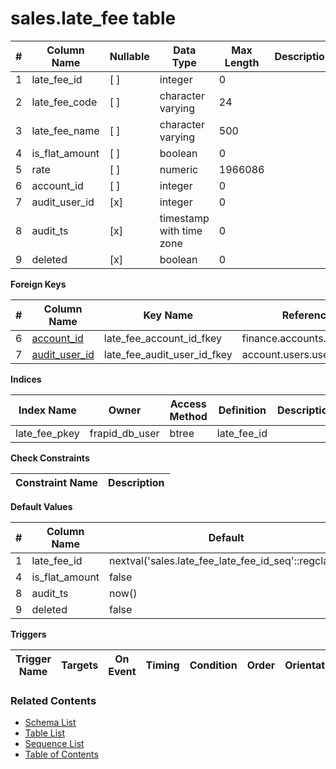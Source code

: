 # sales.late_fee table



| # | Column Name | Nullable | Data Type | Max Length | Description |
| --- | --- | --- | --- | --- | --- |
| 1 | late_fee_id | [ ] | integer | 0 |  |
| 2 | late_fee_code | [ ] | character varying | 24 |  |
| 3 | late_fee_name | [ ] | character varying | 500 |  |
| 4 | is_flat_amount | [ ] | boolean | 0 |  |
| 5 | rate | [ ] | numeric | 1966086 |  |
| 6 | account_id | [ ] | integer | 0 |  |
| 7 | audit_user_id | [x] | integer | 0 |  |
| 8 | audit_ts | [x] | timestamp with time zone | 0 |  |
| 9 | deleted | [x] | boolean | 0 |  |



**Foreign Keys**

| # | Column Name | Key Name | References |
| --- | --- | --- | --- |
| 6 | [account_id](../finance/accounts.md) | late_fee_account_id_fkey | finance.accounts.account_id |
| 7 | [audit_user_id](../account/users.md) | late_fee_audit_user_id_fkey | account.users.user_id |



**Indices**

| Index Name | Owner | Access Method | Definition | Description |
| --- | --- | --- | --- | --- |
| late_fee_pkey | frapid_db_user | btree | late_fee_id |  |



**Check Constraints**

| Constraint Name | Description |
| --- | --- |



**Default Values**

| # | Column Name | Default |
| --- | --- | --- |
| 1 | late_fee_id | nextval('sales.late_fee_late_fee_id_seq'::regclass) |
| 4 | is_flat_amount | false |
| 8 | audit_ts | now() |
| 9 | deleted | false |


**Triggers**

| Trigger Name | Targets | On Event | Timing | Condition | Order | Orientation | Description |
| --- | --- | --- | --- | --- | --- | --- | --- |


### Related Contents
* [Schema List](../../schemas.md)
* [Table List](../../tables.md)
* [Sequence List](../../sequences.md)
* [Table of Contents](../../README.md)
